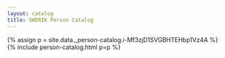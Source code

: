 ```yaml
---
layout: catalog
title: SWERIK Person Catalog
---
```

{% assign p = site.data._person-catalog.i-Mf3zjD1SVGBHTEHbp1Vz4A %}
{% include person-catalog.html p=p %}

